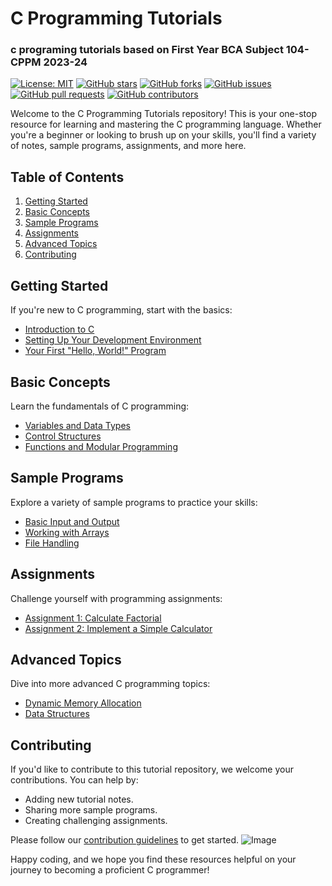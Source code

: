 # C Programming Tutorials
### c programing tutorials based on First Year BCA Subject 104-CPPM 2023-24 

[![License: MIT](https://img.shields.io/badge/License-MIT-blue.svg)](LICENSE)
[![GitHub stars](https://img.shields.io/github/stars/sbccas/c-programming-tutorial.svg)](https://github.com/sbccas/c-programming-tutorials/stargazers)
[![GitHub forks](https://img.shields.io/github/forks/sbccas/c-programming-tutorials.svg)](https://github.com/sbccas/c-programming-tutorials/network)
[![GitHub issues](https://img.shields.io/github/issues/sbccas/c-programming-tutorials.svg)](https://github.com/sbccas/c-programming-tutorials/issues)
[![GitHub pull requests](https://img.shields.io/github/issues-pr/sbccas/c-programming-tutorials.svg)](https://github.com/sbccas/c-programming-tutorials/pulls)
[![GitHub contributors](https://img.shields.io/github/contributors/sbccas/c-programming-tutorials.svg)](https://github.com/sbccas/c-programming-tutorials/graphs/contributors)

Welcome to the C Programming Tutorials repository! This is your one-stop resource for learning and mastering the C programming language. Whether you're a beginner or looking to brush up on your skills, you'll find a variety of notes, sample programs, assignments, and more here.

## Table of Contents

1. [Getting Started](#getting-started)
2. [Basic Concepts](#basic-concepts)
3. [Sample Programs](#sample-programs)
4. [Assignments](#assignments)
5. [Advanced Topics](#advanced-topics)
6. [Contributing](#contributing)

## Getting Started

If you're new to C programming, start with the basics:

- [Introduction to C](notes/introduction.md)
- [Setting Up Your Development Environment](notes/setup.md)
- [Your First "Hello, World!" Program](sample-programs/hello_world.c)

## Basic Concepts

Learn the fundamentals of C programming:

- [Variables and Data Types](notes/variables_and_data_types.md)
- [Control Structures](notes/control_structures.md)
- [Functions and Modular Programming](notes/functions.md)

## Sample Programs

Explore a variety of sample programs to practice your skills:

- [Basic Input and Output](sample-programs/basic_io.c)
- [Working with Arrays](sample-programs/arrays.c)
- [File Handling](sample-programs/file_handling.c)

## Assignments

Challenge yourself with programming assignments:

- [Assignment 1: Calculate Factorial](assignments/assignment1.md)
- [Assignment 2: Implement a Simple Calculator](assignments/assignment2.md)

## Advanced Topics

Dive into more advanced C programming topics:

- [Dynamic Memory Allocation](notes/dynamic_memory.md)
- [Data Structures](notes/data_structures.md)

## Contributing

If you'd like to contribute to this tutorial repository, we welcome your contributions. You can help by:

- Adding new tutorial notes.
- Sharing more sample programs.
- Creating challenging assignments.

Please follow our [contribution guidelines](CONTRIBUTING.md) to get started.
<img src="https://github.com/sbccas/c-programming-tutorials/blob/main/resources/Banner.png" alt="Image" width="Auto" height="Auto">


Happy coding, and we hope you find these resources helpful on your journey to becoming a proficient C programmer!
